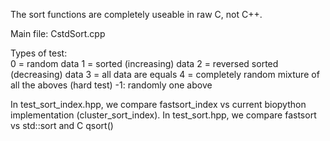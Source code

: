 The sort functions are completely useable in raw C, not C++.

Main file: CstdSort.cpp

Types of test:    
    0 = random data
    1 = sorted (increasing) data
    2 = reversed sorted (decreasing) data 
    3 = all data are equals
    4 = completely random mixture of all the aboves (hard test)
    -1: randomly one above

In test_sort_index.hpp, we compare fastsort_index vs current biopython implementation (cluster_sort_index).
In test_sort.hpp, we compare fastsort vs std::sort and C qsort()
